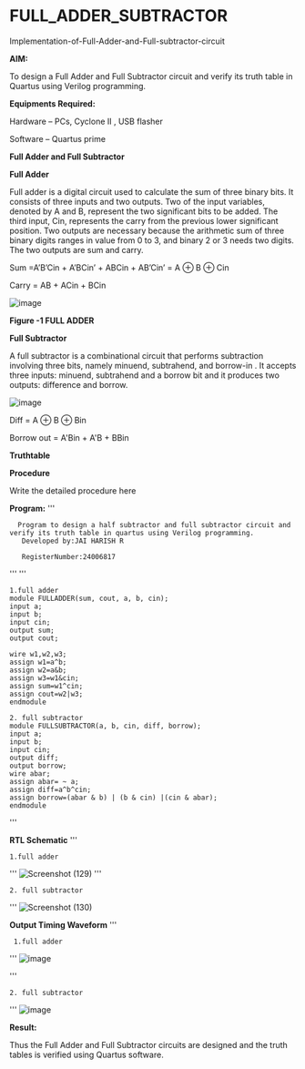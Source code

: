 # FULL_ADDER_SUBTRACTOR

Implementation-of-Full-Adder-and-Full-subtractor-circuit

**AIM:**

To design a Full Adder and Full Subtractor circuit and verify its truth table in Quartus using Verilog programming.

**Equipments Required:**

Hardware – PCs, Cyclone II , USB flasher

Software – Quartus prime

**Full Adder and Full Subtractor**

**Full Adder**

Full adder is a digital circuit used to calculate the sum of three binary bits. It consists of three inputs and two outputs. Two of the input variables, denoted by A and B, represent the two significant bits to be added. The third input, Cin, represents the carry from the previous lower significant position. Two outputs are necessary because the arithmetic sum of three binary digits ranges in value from 0 to 3, and binary 2 or 3 needs two digits. The two outputs are sum and carry.

Sum =A’B’Cin + A’BCin’ + ABCin + AB’Cin’ = A ⊕ B ⊕ Cin 

Carry = AB + ACin + BCin

![image](https://github.com/naavaneetha/FULL_ADDER_SUBTRACTOR/assets/154305477/0f30ba51-5ffb-4198-845f-18e054f675e7)

**Figure -1 FULL ADDER**

**Full Subtractor**

A full subtractor is a combinational circuit that performs subtraction involving three bits, namely minuend, subtrahend, and borrow-in . It accepts three inputs: minuend, subtrahend and a borrow bit and it produces two outputs: difference and borrow.

![image](https://github.com/naavaneetha/FULL_ADDER_SUBTRACTOR/assets/154305477/02b24f51-ab51-4304-9ad6-7b81ffc1ead5)

Diff = A ⊕ B ⊕ Bin 

Borrow out = A'Bin + A'B + BBin

**Truthtable**

**Procedure**

Write the detailed procedure here

**Program:**
'''

      Program to design a half subtractor and full subtractor circuit and verify its truth table in quartus using Verilog programming.
       Developed by:JAI HARISH R
       
       RegisterNumber:24006817
'''
'''

    1.full adder
    module FULLADDER(sum, cout, a, b, cin);
    input a;
    input b;
    input cin;
    output sum;
    output cout;
    
    wire w1,w2,w3;
    assign w1=a^b;
    assign w2=a&b;
    assign w3=w1&cin;
    assign sum=w1^cin;
    assign cout=w2|w3;
    endmodule

    2. full subtractor
    module FULLSUBTRACTOR(a, b, cin, diff, borrow); 
    input a; 
    input b; 
    input cin; 
    output diff; 
    output borrow; 
    wire abar; 
    assign abar= ~ a; 
    assign diff=a^b^cin; 
    assign borrow=(abar & b) | (b & cin) |(cin & abar); 
    endmodule 

'''


**RTL Schematic**
'''

    1.full adder
'''
![Screenshot (129)](https://github.com/user-attachments/assets/15a62c09-b3c9-4d73-bf66-d964bd242b05)
'''

    2. full subtractor
'''
![Screenshot (130)](https://github.com/user-attachments/assets/82596e14-7ff5-4949-8540-7d49e01df2b0)



**Output Timing Waveform**
'''

     1.full adder
'''
![image](https://github.com/user-attachments/assets/c3854863-499a-41bf-b99b-602110b71c26)

'''

    2. full subtractor
'''
![image](https://github.com/user-attachments/assets/7a8a7e32-2a28-46c8-b016-7f0a6272643a)

**Result:**

Thus the Full Adder and Full Subtractor circuits are designed and the truth tables is verified using Quartus software.



